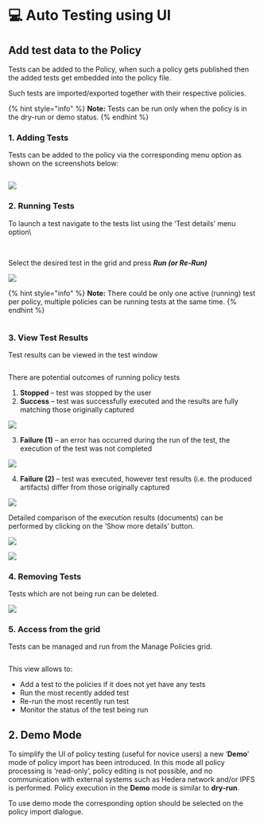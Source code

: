 # 💻 Auto Testing using UI

## **Add test data to the Policy**

Tests can be added to the Policy, when such a policy gets published then the added tests get embedded into the policy file.

Such tests are imported/exported together with their respective policies.

{% hint style="info" %}
**Note:** Tests can be run only when the policy is in the dry-run or demo status.
{% endhint %}

### 1. Adding Tests

Tests can be added to the policy via the corresponding menu option as shown on the screenshots below:

<figure><img src="../../../../.gitbook/assets/0 (18).png" alt=""><figcaption></figcaption></figure>

![](<../../../../.gitbook/assets/1 (20).png>)

### 2. Running Tests

To launch a test navigate to the tests list using the ‘Test details’ menu option\


<figure><img src="../../../../.gitbook/assets/2 (22).png" alt=""><figcaption></figcaption></figure>

\
Select the desired test in the grid and press _**Run (or Re-Run)**_

![](<../../../../.gitbook/assets/3 (19).png>)

{% hint style="info" %}
**Note:** There could be only one active (running) test per policy, multiple policies can be running tests at the same time.
{% endhint %}

<figure><img src="../../../../.gitbook/assets/4 (17).png" alt=""><figcaption></figcaption></figure>

### 3. View Test Results

Test results can be viewed in the test window

<figure><img src="../../../../.gitbook/assets/5 (20).png" alt=""><figcaption></figcaption></figure>

There are potential outcomes of running policy tests

1. **Stopped** – test was stopped by the user
2. **Success** – test was successfully executed and the results are fully matching those originally captured

![](<../../../../.gitbook/assets/6 (19).png>)

3. **Failure (1)** – an error has occurred during the run of the test, the execution of the test was not completed

![](<../../../../.gitbook/assets/7 (19).png>)

4. **Failure (2)** – test was executed, however test results (i.e. the produced artifacts) differ from those originally captured

![](<../../../../.gitbook/assets/8 (20).png>)

Detailed comparison of the execution results (documents) can be performed by clicking on the ‘Show more details’ button.

![](<../../../../.gitbook/assets/9 (17).png>)

![](<../../../../.gitbook/assets/10 (18).png>)

### 4. Removing Tests

Tests which are not being run can be deleted.

![](<../../../../.gitbook/assets/11 (15).png>)

### 5. Access from the grid

Tests can be managed and run from the Manage Policies grid.

<figure><img src="../../../../.gitbook/assets/12 (13).png" alt=""><figcaption></figcaption></figure>

This view allows to:

* Add a test to the policies if it does not yet have any tests
* Run the most recently added test
* Re-run the most recently run test
* Monitor the status of the test being run

## 2. Demo Mode

To simplify the UI of policy testing (useful for novice users) a new ‘**Demo**’ mode of policy import has been introduced. In this mode all policy processing is ‘read-only’, policy editing is not possible, and no communication with external systems such as Hedera network and/or IPFS is performed. Policy execution in the **Demo** mode is similar to **dry-run**.

To use demo mode the corresponding option should be selected on the policy import dialogue.

<figure><img src="../../../../.gitbook/assets/13 (13).png" alt=""><figcaption></figcaption></figure>
